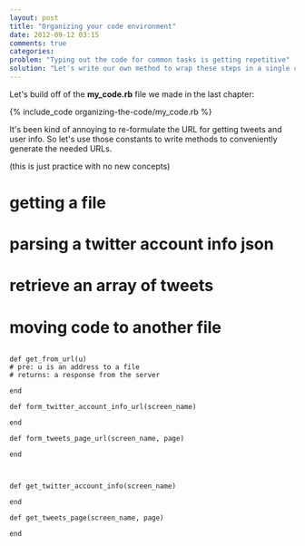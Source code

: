 ```yaml
---
layout: post
title: "Organizing your code environment"
date: 2012-09-12 03:15
comments: true
categories: 
problem: "Typing out the code for common tasks is getting repetitive"
solution: "Let's write our own method to wrap these steps in a single call."
---
```


Let's build off of the **my_code.rb** file we made in the last chapter:

{% include_code organizing-the-code/my_code.rb %}


It's been kind of annoying to re-formulate the URL for getting tweets and user info. So let's use those constants to write methods to conveniently generate the needed URLs.

(this is just practice with no new concepts)



# getting a file

# parsing a twitter account info json

# retrieve an array of tweets

# moving code to another file


```

def get_from_url(u)
# pre: u is an address to a file
# returns: a response from the server

end

def form_twitter_account_info_url(screen_name)

end

def form_tweets_page_url(screen_name, page)

end



def get_twitter_account_info(screen_name)

end

def get_tweets_page(screen_name, page)

end

```
